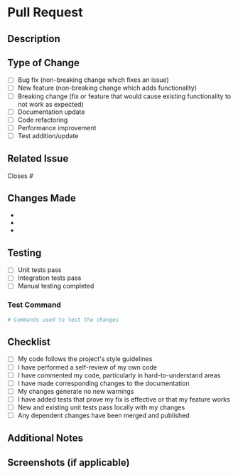 # Pull Request

## Description
<!-- Provide a brief description of the changes in this PR -->

## Type of Change
<!-- Check all that apply -->
- [ ] Bug fix (non-breaking change which fixes an issue)
- [ ] New feature (non-breaking change which adds functionality)
- [ ] Breaking change (fix or feature that would cause existing functionality to not work as expected)
- [ ] Documentation update
- [ ] Code refactoring
- [ ] Performance improvement
- [ ] Test addition/update

## Related Issue
<!-- Link to related issue(s) -->
Closes #<!-- issue number -->

## Changes Made
<!-- List the specific changes made -->
- 
- 
- 

## Testing
<!-- Describe the tests you ran and how to verify your changes -->
- [ ] Unit tests pass
- [ ] Integration tests pass
- [ ] Manual testing completed

### Test Command
```bash
# Commands used to test the changes
```

## Checklist
<!-- Make sure you've completed all relevant items -->
- [ ] My code follows the project's style guidelines
- [ ] I have performed a self-review of my own code
- [ ] I have commented my code, particularly in hard-to-understand areas
- [ ] I have made corresponding changes to the documentation
- [ ] My changes generate no new warnings
- [ ] I have added tests that prove my fix is effective or that my feature works
- [ ] New and existing unit tests pass locally with my changes
- [ ] Any dependent changes have been merged and published

## Additional Notes
<!-- Any additional information, screenshots, or context that reviewers should know -->

## Screenshots (if applicable)
<!-- Add screenshots if your changes affect the UI or output -->

